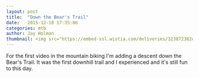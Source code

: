 ```yaml
---
layout: post
title:  "Down the Bear's Trail"
date:   2015-12-10 17:35:06
categories: mtb
author: Jay Holman
thumbnail: <img src="https://embed-ssl.wistia.com/deliveries/323872382ea466eaaca4f21bbda937dad7cbcf9d.jpg?image_play_button=true&image_play_button_color=7b796ae0&image_crop_resized=450x253" alt="Down the Bear" width="100%" height="100%" /></a>
---
```

For the first video in the mountain biking I'm adding a descent down the Bear's Trail. It was the first downhill trail and I experienced and it's still fun to this day.

<div>
<script charset="ISO-8859-1" src="//fast.wistia.com/assets/external/E-v1.js" async></script><div class="wistia_responsive_padding" style="padding:56.25% 0 0 0;position:relative;"><div class="wistia_responsive_wrapper" style="height:100%;left:0;position:absolute;top:0;width:100%;"><div class="wistia_embed wistia_async_b0bl809fbp videoFoam=true" style="height:100%;width:100%">&nbsp;</div></div></div>
</div>
